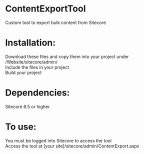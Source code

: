 # ContentExportTool
Custom tool to export bulk content from Sitecore

# Installation:
Download these files and copy them into your project under /Website/sitecore/admin/<br />
Include the files in your project<br />
Build your project

# Dependencies:
Sitecore 6.5 or higher<br />

# To use:
You must be logged into Sitecore to access the tool<br />
Access the tool at [your site]/sitecore/admin/ContentExport.aspx

